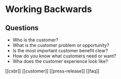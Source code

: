 # Working Backwards

## Questions

- Who is the customer?
- What is the customer problem or opportunity?
- Is the most important customer benefit clear?
- How do you know what customers need or want?
- Wha does the customer experience look like?

[[cxbr]] [[customer]] [[press-release]] [[faq]]

